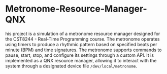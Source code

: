 # Metronome-Resource-Manager-QNX
 his project is a simulation of a metronome resource manager designed for the CST8244 - Real-Time Programming course. The metronome operates using timers to produce a rhythmic pattern based on specified beats per minute (BPM) and time signatures. The metronome supports commands to pause, start, stop, and configure its settings through a custom API. It is implemented as a QNX resource manager, allowing it to interact with the system through a designated device file `/dev/local/metronome`.

